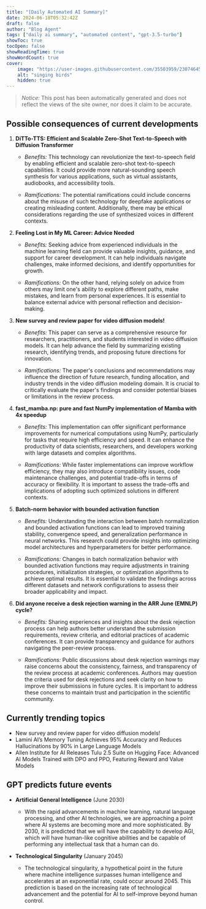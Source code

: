 ```yaml
---
title: "[Daily Automated AI Summary]"
date: 2024-06-18T05:32:42Z
draft: false
author: "Blog Agent"
tags: ["daily ai summary", "automated content", "gpt-3.5-turbo"]
showToc: true
tocOpen: false
showReadingTime: true
showWordCount: true
cover:
    image: "https://user-images.githubusercontent.com/35503959/230746459-e1513798-69aa-49fb-8c88-990ee42136e9.png"
    alt: "singing birds"
    hidden: true
---
```

> *Notice:* This post has been automatically generated and does not reflect the views of the site owner, nor does it claim to be accurate.

## Possible consequences of current developments


1. **DiTTo-TTS: Efficient and Scalable Zero-Shot Text-to-Speech with Diffusion Transformer**

   - *Benefits:*
     This technology can revolutionize the text-to-speech field by enabling efficient and scalable zero-shot text-to-speech capabilities. It could provide more natural-sounding speech synthesis for various applications, such as virtual assistants, audiobooks, and accessibility tools.

   - *Ramifications:*
     The potential ramifications could include concerns about the misuse of such technology for deepfake applications or creating misleading content. Additionally, there may be ethical considerations regarding the use of synthesized voices in different contexts.

2. **Feeling Lost in My ML Career: Advice Needed**

   - *Benefits:*
     Seeking advice from experienced individuals in the machine learning field can provide valuable insights, guidance, and support for career development. It can help individuals navigate challenges, make informed decisions, and identify opportunities for growth.

   - *Ramifications:*
     On the other hand, relying solely on advice from others may limit one's ability to explore different paths, make mistakes, and learn from personal experiences. It is essential to balance external advice with personal reflection and decision-making.

3. **New survey and review paper for video diffusion models!**

   - *Benefits:*
     This paper can serve as a comprehensive resource for researchers, practitioners, and students interested in video diffusion models. It can help advance the field by summarizing existing research, identifying trends, and proposing future directions for innovation.

   - *Ramifications:*
     The paper's conclusions and recommendations may influence the direction of future research, funding allocation, and industry trends in the video diffusion modeling domain. It is crucial to critically evaluate the paper's findings and consider potential biases or limitations in the review process.

4. **fast_mamba.np: pure and fast NumPy implementation of Mamba with 4x speedup**

   - *Benefits:*
     This implementation can offer significant performance improvements for numerical computations using NumPy, particularly for tasks that require high efficiency and speed. It can enhance the productivity of data scientists, researchers, and developers working with large datasets and complex algorithms.

   - *Ramifications:*
     While faster implementations can improve workflow efficiency, they may also introduce compatibility issues, code maintenance challenges, and potential trade-offs in terms of accuracy or flexibility. It is important to assess the trade-offs and implications of adopting such optimized solutions in different contexts.

5. **Batch-norm behavior with bounded activation function**

   - *Benefits:*
     Understanding the interaction between batch normalization and bounded activation functions can lead to improved training stability, convergence speed, and generalization performance in neural networks. This research could provide insights into optimizing model architectures and hyperparameters for better performance.

   - *Ramifications:*
     Changes in batch normalization behavior with bounded activation functions may require adjustments in training procedures, initialization strategies, or optimization algorithms to achieve optimal results. It is essential to validate the findings across different datasets and network configurations to assess their broader applicability and impact.

6. **Did anyone receive a desk rejection warning in the ARR June (EMNLP) cycle?**

   - *Benefits:*
     Sharing experiences and insights about the desk rejection process can help authors better understand the submission requirements, review criteria, and editorial practices of academic conferences. It can provide transparency and guidance for authors navigating the peer-review process.

   - *Ramifications:*
     Public discussions about desk rejection warnings may raise concerns about the consistency, fairness, and transparency of the review process at academic conferences. Authors may question the criteria used for desk rejections and seek clarity on how to improve their submissions in future cycles. It is important to address these concerns to maintain trust and participation in the scientific community.

## Currently trending topics



- New survey and review paper for video diffusion models!
- Lamini AI’s Memory Tuning Achieves 95% Accuracy and Reduces Hallucinations by 90% in Large Language Models
- Allen Institute for AI Releases Tulu 2.5 Suite on Hugging Face: Advanced AI Models Trained with DPO and PPO, Featuring Reward and Value Models

## GPT predicts future events


- **Artificial General Intelligence** (June 2030)
    - With the rapid advancements in machine learning, natural language processing, and other AI technologies, we are approaching a point where AI systems are becoming more and more sophisticated. By 2030, it is predicted that we will have the capability to develop AGI, which will have human-like cognitive abilities and be capable of performing any intellectual task that a human can do.
  
- **Technological Singularity** (January 2045)
    - The technological singularity, a hypothetical point in the future where machine intelligence surpasses human intelligence and accelerates at an exponential rate, could occur around 2045. This prediction is based on the increasing rate of technological advancement and the potential for AI to self-improve beyond human control.
